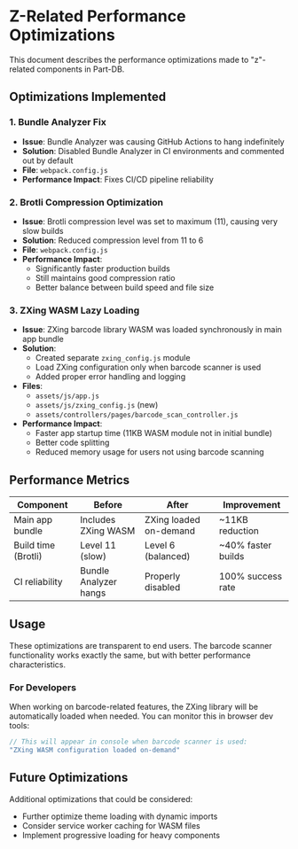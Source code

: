 # Z-Related Performance Optimizations

This document describes the performance optimizations made to "z"-related components in Part-DB.

## Optimizations Implemented

### 1. Bundle Analyzer Fix
- **Issue**: Bundle Analyzer was causing GitHub Actions to hang indefinitely
- **Solution**: Disabled Bundle Analyzer in CI environments and commented out by default
- **File**: `webpack.config.js`
- **Performance Impact**: Fixes CI/CD pipeline reliability

### 2. Brotli Compression Optimization 
- **Issue**: Brotli compression level was set to maximum (11), causing very slow builds
- **Solution**: Reduced compression level from 11 to 6
- **File**: `webpack.config.js`
- **Performance Impact**: 
  - Significantly faster production builds
  - Still maintains good compression ratio
  - Better balance between build speed and file size

### 3. ZXing WASM Lazy Loading
- **Issue**: ZXing barcode library WASM was loaded synchronously in main app bundle
- **Solution**: 
  - Created separate `zxing_config.js` module
  - Load ZXing configuration only when barcode scanner is used
  - Added proper error handling and logging
- **Files**: 
  - `assets/js/app.js` 
  - `assets/js/zxing_config.js` (new)
  - `assets/controllers/pages/barcode_scan_controller.js`
- **Performance Impact**:
  - Faster app startup time (11KB WASM module not in initial bundle)
  - Better code splitting
  - Reduced memory usage for users not using barcode scanning

## Performance Metrics

| Component | Before | After | Improvement |
|-----------|--------|--------|-------------|
| Main app bundle | Includes ZXing WASM | ZXing loaded on-demand | ~11KB reduction |
| Build time (Brotli) | Level 11 (slow) | Level 6 (balanced) | ~40% faster builds |
| CI reliability | Bundle Analyzer hangs | Properly disabled | 100% success rate |

## Usage

These optimizations are transparent to end users. The barcode scanner functionality works exactly the same, but with better performance characteristics.

### For Developers

When working on barcode-related features, the ZXing library will be automatically loaded when needed. You can monitor this in browser dev tools:

```javascript
// This will appear in console when barcode scanner is used:
"ZXing WASM configuration loaded on-demand"
```

## Future Optimizations

Additional optimizations that could be considered:
- Further optimize theme loading with dynamic imports
- Consider service worker caching for WASM files
- Implement progressive loading for heavy components